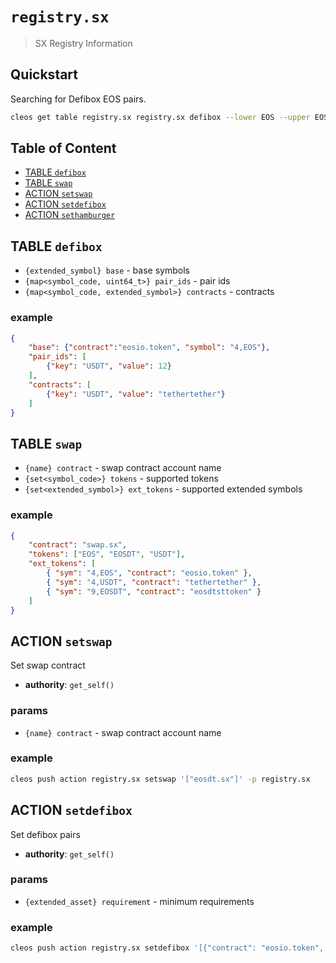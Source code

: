 # `registry.sx`

> SX Registry Information

## Quickstart

Searching for Defibox EOS pairs.

```bash
cleos get table registry.sx registry.sx defibox --lower EOS --upper EOS
```

## Table of Content

- [TABLE `defibox`](#table-defibox)
- [TABLE `swap`](#table-swap)
- [ACTION `setswap`](#action-setswap)
- [ACTION `setdefibox`](#action-setdefibox)
- [ACTION `sethamburger`](#action-sethamburger)

## TABLE `defibox`

- `{extended_symbol} base` - base symbols
- `{map<symbol_code, uint64_t>} pair_ids` - pair ids
- `{map<symbol_code, extended_symbol>} contracts` - contracts

### example

```json
{
    "base": {"contract":"eosio.token", "symbol": "4,EOS"},
    "pair_ids": [
        {"key": "USDT", "value": 12}
    ],
    "contracts": [
        {"key": "USDT", "value": "tethertether"}
    ]
}
```

## TABLE `swap`

- `{name} contract` - swap contract account name
- `{set<symbol_code>} tokens` - supported tokens
- `{set<extended_symbol>} ext_tokens` - supported extended symbols

### example

```json
{
    "contract": "swap.sx",
    "tokens": ["EOS", "EOSDT", "USDT"],
    "ext_tokens": [
        { "sym": "4,EOS", "contract": "eosio.token" },
        { "sym": "4,USDT", "contract": "tethertether" },
        { "sym": "9,EOSDT", "contract": "eosdtsttoken" }
    ]
}
```

## ACTION `setswap`

Set swap contract

- **authority**: `get_self()`

### params

- `{name} contract` - swap contract account name

### example

```bash
cleos push action registry.sx setswap '["eosdt.sx"]' -p registry.sx
```

## ACTION `setdefibox`

Set defibox pairs

- **authority**: `get_self()`

### params

- `{extended_asset} requirement` - minimum requirements

### example

```bash
cleos push action registry.sx setdefibox '[{"contract": "eosio.token", "quantity": "1000.0000 EOS"}]' -p registry.sx
```
